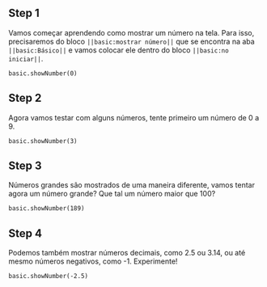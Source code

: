 

## Step 1

Vamos começar aprendendo como mostrar um número na tela. 
Para isso, precisaremos do bloco  ``||basic:mostrar número||`` que 
se encontra na aba ``||basic:Básico||`` e vamos colocar ele dentro 
do bloco ``||basic:no iniciar||``.

```blocks
basic.showNumber(0)
```

## Step 2

Agora vamos testar com alguns números, tente primeiro um número de 0 a 9.

```blocks
basic.showNumber(3)
```

## Step 3

Números grandes são mostrados de uma maneira diferente, vamos tentar agora um número grande? Que tal um número maior que 100?

```blocks
basic.showNumber(189)
```

## Step 4

Podemos também mostrar números decimais, como 2.5 ou 3.14, ou até mesmo números 
negativos, como -1. Experimente!

```blocks
basic.showNumber(-2.5)
```
